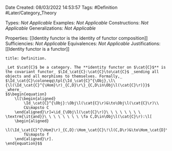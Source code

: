 <div class="topSpace"></div>

Date Created: 08/03/2022 14:53:57
Tags: #Definition #Later/Category_Theory

Types: _Not Applicable_
Examples: _Not Applicable_
Constructions: _Not Applicable_
Generalizations: _Not Applicable_

Properties: [[Identity functor is the identity of functor composition]]
Sufficiencies: _Not Applicable_
Equivalences: _Not Applicable_
Justifications: [[Identity functor is a functor]]

``` ad-Definition
title: Definition.

_Let $\cat{C}$ be a category. The **identity functor on $\cat{C}$** is the covariant functor_ $\Id_\cat{C}:\cat{C}\to\cat{C}$ _sending all objects and all morphisms to themselves. Formally,_ $\Id_\cat{C}\coloneqq\tpl{\Id_\cat{C}^{\Obj},\l\{\l(\Id_\cat{C}^{\Hom}\r)_{C,D}\r\}_{C,D\in\Obj\l(\cat{C}\r)}}$ _where_
$$\begin{equation}
    \l[\begin{aligned}
        \Id_\cat{C}^{\Obj}:\Obj\l(\cat{C}\r)&\to\Obj\l(\cat{C}\r)\\
        C&\mapsto C
    \end{aligned}\r]=\id_{\Obj\l(\cat{C}\r)}\ \ \ \ \ \ \ \ \textrm{\it{and}}\ \ \ \ \ \ \ \ \fa C,D\in\Obj\l(\cat{C}\r):\l[
    \begin{aligned}
        \l(\Id_\cat{C}^{\Hom}\r)_{C,D}:\Hom_\cat{C}\!\l(C,D\r)&\to\Hom_\cat{D}\l(C,D\r)\\
        f&\mapsto f
    \end{aligned}\r].
\end{equation}$$

```
